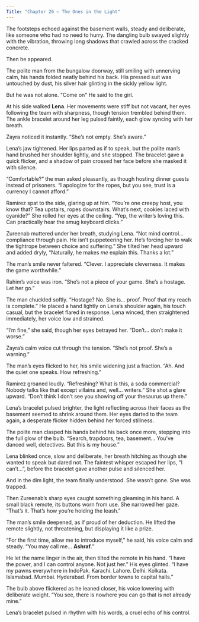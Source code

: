 ```yaml
---
Title: "Chapter 26 – The Ones in the Light"
---
```


The footsteps echoed against the basement walls, steady and deliberate, like someone who had no need to hurry. The dangling bulb swayed slightly with the vibration, throwing long shadows that crawled across the cracked concrete.

Then he appeared.

The polite man from the bungalow doorway, still smiling with unnerving calm, his hands folded neatly behind his back. His pressed suit was untouched by dust, his silver hair glinting in the sickly yellow light.

But he was not alone. "Come on" He said to the girl.

At his side walked **Lena**. Her movements were stiff but not vacant, her eyes following the team with sharpness, though tension trembled behind them. The ankle bracelet around her leg pulsed faintly, each glow syncing with her breath.

Zayra noticed it instantly. “She’s not empty. She’s aware.”

Lena’s jaw tightened. Her lips parted as if to speak, but the polite man’s hand brushed her shoulder lightly, and she stopped. The bracelet gave a quick flicker, and a shadow of pain crossed her face before she masked it with silence.

“Comfortable?” the man asked pleasantly, as though hosting dinner guests instead of prisoners. “I apologize for the ropes, but you see, trust is a currency I cannot afford.”

Ramirez spat to the side, glaring up at him. “You’re one creepy host, you know that? Tea upstairs, ropes downstairs. What’s next, cookies laced with cyanide?” She rolled her eyes at the ceiling. “Yep, the writer’s loving this. Can practically hear the smug keyboard clicks.”

Zureenab muttered under her breath, studying Lena. “Not mind control… compliance through pain. He isn’t puppeteering her. He’s forcing her to walk the tightrope between choice and suffering.” She tilted her head upward and added dryly, “Naturally, he makes *me* explain this. Thanks a lot.”

The man’s smile never faltered. “Clever. I appreciate cleverness. It makes the game worthwhile.”

Rahim’s voice was iron. “She’s not a piece of your game. She’s a hostage. Let her go.”

The man chuckled softly. “Hostage? No. She is… proof. Proof that my reach is complete.” He placed a hand lightly on Lena’s shoulder again, his touch casual, but the bracelet flared in response. Lena winced, then straightened immediately, her voice low and strained.

“I’m fine,” she said, though her eyes betrayed her. “Don’t… don’t make it worse.”

Zayra’s calm voice cut through the tension. “She’s not proof. She’s a warning.”

The man’s eyes flicked to her, his smile widening just a fraction. “Ah. And the quiet one speaks. How refreshing.”

Ramirez groaned loudly. “Refreshing? What is this, a soda commercial? Nobody talks like that except villains and, well… writers.” She shot a glare upward. “Don’t think I don’t see you showing off your thesaurus up there.”

Lena’s bracelet pulsed brighter, the light reflecting across their faces as the basement seemed to shrink around them. Her eyes darted to the team again, a desperate flicker hidden behind her forced stillness.

The polite man clasped his hands behind his back once more, stepping into the full glow of the bulb. “Search, trapdoors, tea, basement… You’ve danced well, detectives. But this is my house.”

Lena blinked once, slow and deliberate, her breath hitching as though she wanted to speak but dared not. The faintest whisper escaped her lips, “I can’t...”, before the bracelet gave another pulse and silenced her.

And in the dim light, the team finally understood.
She wasn’t gone. She was trapped.

Then Zureenab’s sharp eyes caught something gleaming in his hand. A small black remote, its buttons worn from use. She narrowed her gaze. “That’s it. That’s how you’re holding the leash.”

The man’s smile deepened, as if proud of her deduction. He lifted the remote slightly, not threatening, but displaying it like a prize.

“For the first time, allow me to introduce myself,” he said, his voice calm and steady. “You may call me… **Ashraf.**”

He let the name linger in the air, then tilted the remote in his hand. “I have the power, and I can control anyone. Not just her.” His eyes glinted. “I have my pawns everywhere in IndoPak. Karachi. Lahore. Delhi. Kolkata. Islamabad. Mumbai. Hyderabad. From border towns to capital halls.”

The bulb above flickered as he leaned closer, his voice lowering with deliberate weight. “You see, there is nowhere you can go that is not already mine.”

Lena’s bracelet pulsed in rhythm with his words, a cruel echo of his control.
